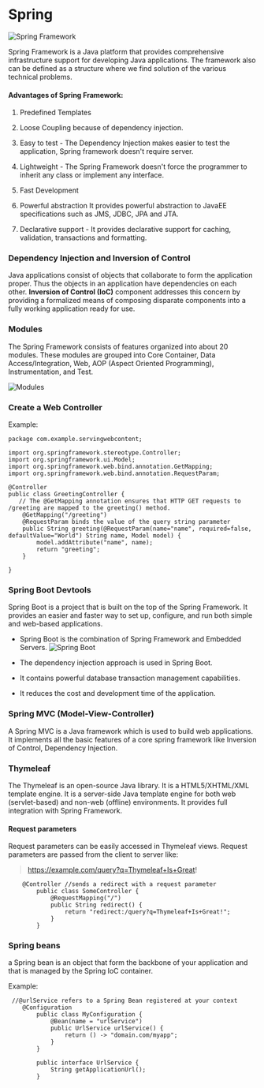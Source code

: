 # Spring

![Spring Framework ](https://i1.wp.com/readlearncode.com/wp-content/uploads/2016/02/kenhlaptrinh-java-spring-logo.png?fit=851%2C446&ssl=1)


Spring Framework is a Java platform that provides comprehensive infrastructure support for developing Java applications. The framework also can be defined as a structure where we find solution of the various technical problems.

#### Advantages of Spring Framework:
1. Predefined Templates

2. Loose Coupling because of dependency injection.
3. Easy to test - The Dependency Injection makes easier to test the application, Spring framework doesn't require server.
4. Lightweight - The Spring Framework doesn't force the programmer to inherit any class or implement any interface. 

5. Fast Development
6. Powerful abstraction
It provides powerful abstraction to JavaEE specifications such as JMS, JDBC, JPA and JTA.
7. Declarative support - It provides declarative support for caching, validation, transactions and formatting.

### Dependency Injection and Inversion of Control
Java applications consist of objects that collaborate to form the application proper. Thus the objects in an application have dependencies on each other.
**Inversion of Control (IoC)** component addresses this concern by providing a formalized means of composing disparate components into a fully working application ready for use.

### Modules
The Spring Framework consists of features organized into about 20 modules. These modules are grouped into Core Container, Data Access/Integration, Web, AOP (Aspect Oriented Programming), Instrumentation, and Test.

![Modules](https://docs.spring.io/spring-framework/docs/3.0.0.M3/reference/html/images/spring-overview.png)


### Create a Web Controller
Example:
```
package com.example.servingwebcontent;

import org.springframework.stereotype.Controller;
import org.springframework.ui.Model;
import org.springframework.web.bind.annotation.GetMapping;
import org.springframework.web.bind.annotation.RequestParam;

@Controller
public class GreetingController {
   // The @GetMapping annotation ensures that HTTP GET requests to /greeting are mapped to the greeting() method.
	@GetMapping("/greeting")
    @RequestParam binds the value of the query string parameter
	public String greeting(@RequestParam(name="name", required=false, defaultValue="World") String name, Model model) {
		model.addAttribute("name", name);
		return "greeting";
	}

}
```

### Spring Boot Devtools
Spring Boot is a project that is built on the top of the Spring Framework. It provides an easier and faster way to set up, configure, and run both simple and web-based applications.
*  Spring Boot is the combination of Spring Framework and Embedded Servers.
![Spring Boot](https://miro.medium.com/max/866/1*fF7pymj3MgkhV_8uMFShlA.png)

* The dependency injection approach is used in Spring Boot.
* It contains powerful database transaction management capabilities.
* It reduces the cost and development time of the application.


### Spring MVC (Model-View-Controller)
A Spring MVC is a Java framework which is used to build web applications. It implements all the basic features of a core spring framework like Inversion of Control, Dependency Injection.

### Thymeleaf
The Thymeleaf is an open-source Java library. It is a HTML5/XHTML/XML template engine. It is a server-side Java template engine for both web (servlet-based) and non-web (offline) environments. It provides full integration with Spring Framework.

#### Request parameters
Request parameters can be easily accessed in Thymeleaf views. Request parameters are passed from the client to server like:

>  https://example.com/query?q=Thymeleaf+Is+Great!

```
    @Controller //sends a redirect with a request parameter
        public class SomeController {
            @RequestMapping("/")
            public String redirect() {
                return "redirect:/query?q=Thymeleaf+Is+Great!";
            }
        }
```

### Spring beans
a Spring bean is an object that form the backbone of your application and that is managed by the Spring IoC container.

Example: 

```
 //@urlService refers to a Spring Bean registered at your context
    @Configuration
        public class MyConfiguration {
            @Bean(name = "urlService")
            public UrlService urlService() {
                return () -> "domain.com/myapp";
            }
        }

        public interface UrlService {
            String getApplicationUrl();
        }
```